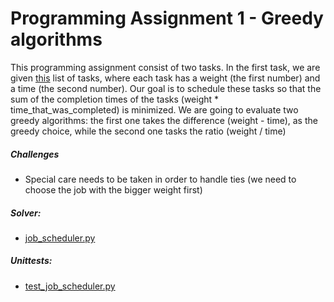 # Programming Assignment 1 - Greedy algorithms
                             

This programming assignment consist of two tasks. In the first task, we are given [this](app/assignment_1.1.txt) 
list of tasks, where each task has a weight (the first number) and a time (the second number). Our goal is to
schedule these tasks so that the sum of the completion times of the tasks (weight * time_that_was_completed) is 
minimized. We are going to evaluate two greedy algorithms: the first one takes the difference (weight - time),
as the greedy choice, while the second one tasks the ratio (weight / time)


##### Challenges
* Special care needs to be taken in order to handle ties (we need to choose the job with the bigger weight first)


##### Solver:

* [job_scheduler.py](app/job_scheduler.py)

##### Unittests:

* [test_job_scheduler.py](test/test_job_scheduler.py)